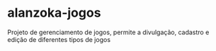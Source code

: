 # alanzoka-jogos
Projeto de gerenciamento de jogos, permite a divulgação, cadastro e edição de diferentes tipos de jogos
